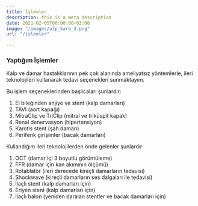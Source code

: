 ```yaml
---
title: İşlemler
description: this is a meta description
date: 2021-02-05T00:00:00+03:00
image: "/images/alp_kare_3.png"
url: "/islemler"

---
```

### Yaptığım İşlemler

Kalp ve damar hastalıklarının pek çok alanında ameliyatsız yöntemlerle, ileri teknolojileri kullanarak tedavi seçenekleri sunmaktayım. 

Bu işlem seçeneklerinden başlıcaları şunlardır:

1. El bileğinden anjiyo ve stent (kalp damarları)
2. TAVI (aort kapağı)
3. MitraClip ve TriClip (mitral ve triküspit kapak)
4. Renal denervasyon (hipertansiyon)
5. Karotis stent (şah damarı)
6. Periferik girişimler (bacak damarları)

Kullandığım ileri teknolojilerden önde gelenler şunlardır:

1. OCT (damar içi 3 boyutlu görüntüleme)
2. FFR (damar için kan akımının ölçümü)
3. Rotablatör (ileri derecede kireçli damarların tedavisi)
4. Shockwave (kireçli damarların ses dalgaları ile tedavisi)
5. İlaçlı stent (kalp damarları için)
6. Eriyen stent (kalp damarları için)
7. İlaçlı balon (yeniden daralan stentler ve bacak damarları için)